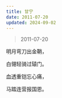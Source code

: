 ```yaml
---
title: 甘宁
date: 2011-07-20
updated: 2024-09-02
---
```


> 2011-07-20

明月弯刀出金鞘，

白翎轻骑过辕门。

血透重铠忘心痛，

马踏连营报国恩。
